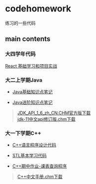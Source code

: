 <!--
 * @Descripttion: 
 * @Author: YourSongsAreSoGood
 * @Date: 2020-11-20 22:59:53
 * @LastEditTime: 2020-11-28 21:24:46
-->
# codehomework

练习的一些代码

## main contents

### 大四学年代码

[React 基础学习和项目实战](https://github.com/chenmijiang/Codehomework/blob/master/React/)

### 大二上学期Java

- [Java基础知识点笔记](https://github.com/chenmijiang/Codehomework/blob/master/Study_Java/java%E7%AC%94%E8%AE%B0/%E5%9F%BA%E7%A1%80%E7%AF%87.md)

- [Java进阶知识点笔记](https://github.com/chenmijiang/Codehomework/tree/master/Study_Java/java%E7%AC%94%E8%AE%B0/%E8%BF%9B%E9%98%B6%E7%AF%87)

> [JDK_API_1_6_zh_CN.CHM官方版下载](https://github.com/chenmijiang/Codehomework/blob/master/Study_Java/JDK_API_1_6_zh_CN.CHM)  
> [jdk-11中文api修订版.chm下载](https://github.com/chenmijiang/Codehomework/blob/master/Study_Java/jdk-11%E4%B8%AD%E6%96%87api%E4%BF%AE%E8%AE%A2%E7%89%88.chm)  

### 大一下学期C++

- [C++语言程序设计代码](https://github.com/chenmijiang/Codehomework/tree/master/Study_C-_/c%2B%2B%E8%AF%BE%E6%9C%AC%E4%BB%A3%E7%A0%81)

- [STL基本学习代码](https://github.com/chenmijiang/Codehomework/tree/master/Study_C-_/STL)

- [C++期中作业-课表查询程序](https://github.com/chenmijiang/Codehomework/tree/master/Study_C-_/ClassTime)

> [C++中文手册.chm下载](https://github.com/chenmijiang/Codehomework/blob/master/Study_C-_/c%2B%2B%E4%B8%AD%E6%96%87%E6%89%8B%E5%86%8C.chm)
